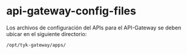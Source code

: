 # api-gateway-config-files
Los archivos de configuración del APIs para el API-Gateway se deben ubicar en el siguiente directorio:

```shell
/opt/tyk-gateway/apps/
```

